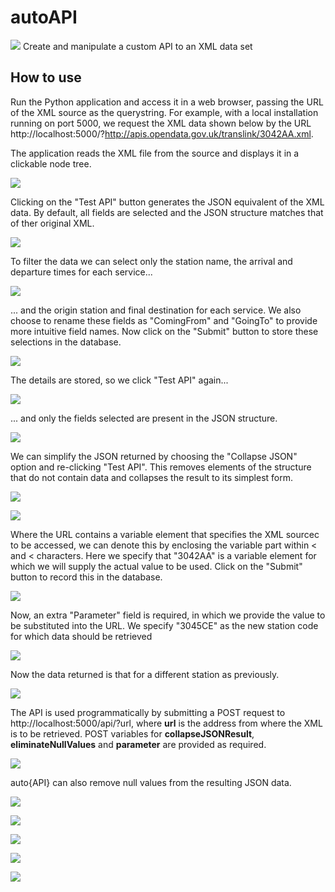 # autoAPI
<kbd><img src="http://adrianmoore.net/autoAPI/images/01TitleBar.png"></kbd>
Create and manipulate a custom API to an XML data set

## How to use

Run the Python application and access it in a web browser, passing the URL of the XML source as the querystring.  For example, with a local installation running on port 5000, we request the XML data shown below by the URL http://localhost:5000/?http://apis.opendata.gov.uk/translink/3042AA.xml.

The application reads the XML file from the source and displays it in a clickable node tree.

<kbd><img src="http://adrianmoore.net/autoAPI/images/02ShowClickableTree.png"></kbd>

Clicking on the "Test API" button generates the JSON equivalent of the XML data.  By default, all fields are selected and the JSON structure matches that of ther original XML. 

<kbd><img src="http://adrianmoore.net/autoAPI/images/03FullJSONResult.png"></kbd>

To filter the data we can select only the station name, the arrival and departure times for each service...

<kbd><img src="http://adrianmoore.net/autoAPI/images/04ChooseFields1.png"></kbd>

... and the origin station and final destination for each service.  We also choose to rename these fields as "ComingFrom" and "GoingTo" to provide more intuitive field names.  Now click on the "Submit" button to store these selections in the database.

<kbd><img src="http://adrianmoore.net/autoAPI/images/05ChooseFields2.png"></kbd>

The details are stored, so we click "Test API" again...

<kbd><img src="http://adrianmoore.net/autoAPI/images/06TestAPI.png"></kbd>

... and only the fields selected are present in the JSON structure.

<kbd><img src="http://adrianmoore.net/autoAPI/images/07SelectedJSONResult.png"></kbd>

We can simplify the JSON returned by choosing the "Collapse JSON" option and re-clicking "Test API".  This removes elements of the structure that do not contain data and collapses the result to its simplest form.

<kbd><img src="http://adrianmoore.net/autoAPI/images/08SelectCollapseOption.png"></kbd>


<kbd><img src="http://adrianmoore.net/autoAPI/images/09CollapsedResult.png"></kbd>

Where the URL contains a variable element that specifies the XML sourcec to be accessed, we can denote this by enclosing the variable part within &lt; and &lt; characters.  Here we specify that "3042AA" is a variable element for which we will supply the actual value to be used.  Click on the "Submit" button to record this in the database.

<kbd><img src="http://adrianmoore.net/autoAPI/images/10Parameterise.png"></kbd>

Now, an extra "Parameter" field is required, in which we provide the value to be substituted into the URL.  We specify "3045CE" as the new station code for which data should be retrieved

<kbd><img src="http://adrianmoore.net/autoAPI/images/11SetParameter.png"></kbd>

Now the data returned is that for a different station as previously.

<kbd><img src="http://adrianmoore.net/autoAPI/images/12DifferentResult.png"></kbd>

The API is used programmatically by submitting a POST request to http://localhost:5000/api/?url, where **url** is the address from where the XML is to be retrieved.  POST variables for **collapseJSONResult**, **eliminateNullValues** and **parameter**  are provided as required.

<kbd><img src="http://adrianmoore.net/autoAPI/images/13Postman.png"></kbd>

auto{API} can also remove null values from the resulting JSON data.  

<kbd><img src="http://adrianmoore.net/autoAPI/images/14Auction1.png"></kbd>


<kbd><img src="http://adrianmoore.net/autoAPI/images/15Auction2.png"></kbd>


<kbd><img src="http://adrianmoore.net/autoAPI/images/16Auction3.png"></kbd>


<kbd><img src="http://adrianmoore.net/autoAPI/images/17Auction4.png"></kbd>


<kbd><img src="http://adrianmoore.net/autoAPI/images/18Auction5.png"></kbd>
